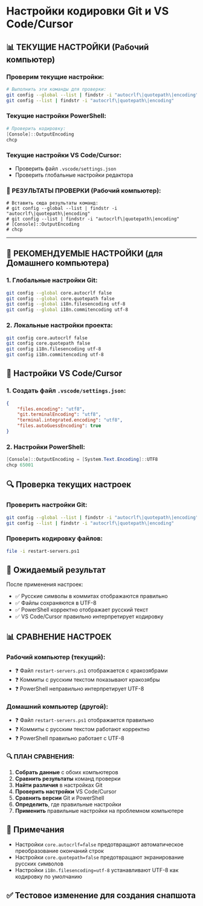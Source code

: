 # Настройки кодировки Git и VS Code/Cursor

## 📊 ТЕКУЩИЕ НАСТРОЙКИ (Рабочий компьютер)

### Проверим текущие настройки:
```bash
# Выполнить эти команды для проверки:
git config --global --list | findstr -i "autocrlf\|quotepath\|encoding"
git config --list | findstr -i "autocrlf\|quotepath\|encoding"
```

### Текущие настройки PowerShell:
```powershell
# Проверить кодировку:
[Console]::OutputEncoding
chcp
```

### Текущие настройки VS Code/Cursor:
- Проверить файл `.vscode/settings.json`
- Проверить глобальные настройки редактора

### 📝 РЕЗУЛЬТАТЫ ПРОВЕРКИ (Рабочий компьютер):
```
# Вставить сюда результаты команд:
# git config --global --list | findstr -i "autocrlf\|quotepath\|encoding"
# git config --list | findstr -i "autocrlf\|quotepath\|encoding"
# [Console]::OutputEncoding
# chcp
```

---

## 🔧 РЕКОМЕНДУЕМЫЕ НАСТРОЙКИ (для Домашнего компьютера)

### 1. Глобальные настройки Git:
```bash
git config --global core.autocrlf false
git config --global core.quotepath false
git config --global i18n.filesencoding utf-8
git config --global i18n.commitencoding utf-8
```

### 2. Локальные настройки проекта:
```bash
git config core.autocrlf false
git config core.quotepath false
git config i18n.filesencoding utf-8
git config i18n.commitencoding utf-8
```

## 🔧 Настройки VS Code/Cursor

### 1. Создать файл `.vscode/settings.json`:
```json
{
    "files.encoding": "utf8",
    "git.terminalEncoding": "utf8",
    "terminal.integrated.encoding": "utf8",
    "files.autoGuessEncoding": true
}
```

### 2. Настройки PowerShell:
```powershell
[Console]::OutputEncoding = [System.Text.Encoding]::UTF8
chcp 65001
```

## 🔍 Проверка текущих настроек

### Проверить настройки Git:
```bash
git config --global --list | findstr -i "autocrlf\|quotepath\|encoding"
git config --list | findstr -i "autocrlf\|quotepath\|encoding"
```

### Проверить кодировку файлов:
```bash
file -i restart-servers.ps1
```

## 🎯 Ожидаемый результат

После применения настроек:
- ✅ Русские символы в коммитах отображаются правильно
- ✅ Файлы сохраняются в UTF-8
- ✅ PowerShell корректно отображает русский текст
- ✅ VS Code/Cursor правильно интерпретирует кодировку

## 📊 СРАВНЕНИЕ НАСТРОЕК

### Рабочий компьютер (текущий):
- ❓ Файл `restart-servers.ps1` отображается с кракозябрами
- ❓ Коммиты с русским текстом показывают кракозябры
- ❓ PowerShell неправильно интерпретирует UTF-8

### Домашний компьютер (другой):
- ❓ Файл `restart-servers.ps1` отображается правильно
- ❓ Коммиты с русским текстом работают корректно
- ❓ PowerShell правильно работает с UTF-8

### 🔍 ПЛАН СРАВНЕНИЯ:
1. **Собрать данные** с обоих компьютеров
2. **Сравнить результаты** команд проверки
3. **Найти различия** в настройках Git
4. **Проверить настройки** VS Code/Cursor
5. **Сравнить версии** Git и PowerShell
6. **Определить**, где правильные настройки
7. **Применить** правильные настройки на проблемном компьютере

## 📝 Примечания

- Настройки `core.autocrlf=false` предотвращают автоматическое преобразование окончаний строк
- Настройки `core.quotepath=false` предотвращают экранирование русских символов
- Настройки `i18n.filesencoding=utf-8` устанавливают UTF-8 как кодировку по умолчанию

## ✅ Тестовое изменение для создания снапшота
